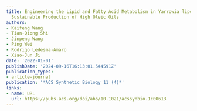 ```yaml
---
title: Engineering the Lipid and Fatty Acid Metabolism in Yarrowia lipolytica for
  Sustainable Production of High Oleic Oils
authors:
- Kaifeng Wang
- Tian-Qiong Shi
- Jinpeng Wang
- Ping Wei
- Rodrigo Ledesma-Amaro
- Xiao-Jun Ji
date: '2022-01-01'
publishDate: '2024-09-16T16:13:01.544591Z'
publication_types:
- article-journal
publication: '*ACS Synthetic Biology 11 (4)*'
links:
- name: URL
  url: https://pubs.acs.org/doi/abs/10.1021/acssynbio.1c00613
---
```

